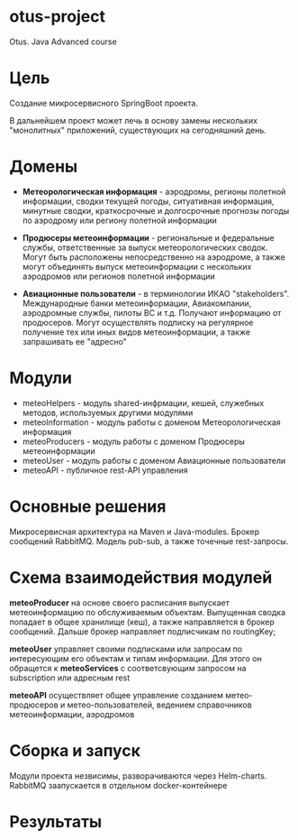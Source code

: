 # otus-project
Otus. Java Advanced course

# Цель
Создание микросервисного SpringBoot проекта.

В дальнейшем  проект может лечь в основу замены нескольких "монолитных" приложений,
существующих на сегодняшний день.

# Домены
- **Метеорологическая информация** - аэродромы, регионы полетной информации, сводки текущей погоды, ситуативная информация, минутные сводки, краткосрочные и долгосрочные прогнозы погоды по аэродрому или региону полетной информации  
  
- **Продюсеры метеоинформации** - региональные и федеральные службы, ответственные за выпуск метеорологических сводок. Могут быть расположены непосредственно на аэродроме, а также могут объединять выпуск метеоинформации с нескольких аэродромов или регионов полетной информации  
  
 - **Авиационные пользователи** - в терминологии ИКАО "stakeholders". Международные банки метеоинформации, Авиакомпании, аэродромные службы, пилоты ВС и т.д.  Получают информацию от продюсеров. Могут осуществлять подписку на регулярное получение тех или иных видов метеоинформации, а также запрашивать ее "адресно"  

# Модули

- meteoHelpers - модуль shared-инфрмации, кешей, служебных методов, используемых другими модулями
- meteoInformation - модуль работы с доменом Метеорологическая информация
- meteoProducers - модуль работы с доменом Продюсеры метеоинформации
- meteoUser - модуль работы с доменом Авиационные пользователи
- meteoAPI - публичное rest-API управления 

# Основные решения

Микросервисная архитектура на Maven и Java-modules.
Брокер сообщений RabbitMQ. 
Модель pub-sub, а также точечные rest-запросы.

# Схема взаимодействия модулей

**meteoProducer** на основе своего расписания выпускает метеоинформацию по обслуживаемым объектам. Выпущенная сводка попадает в общее хранилище (кеш),  а также направляется в брокер сообщений. Дальше брокер направляет подписчикам по routingKey;

**meteoUser** управляет своими подписками или запросам по интересующим его объектам и типам информации. Для этого он обращется к **meteoServices** с соответсвующим запросом на subscription или адресным rest  

**meteoAPI** осуществляет общее управление созданием метео-продюсеров и метео-пользователей, ведением справочников метеоинформации, аэродромов 

# Сборка и запуск

Модули проекта незвисимы, разворачиваются через Helm-charts.
RabbitMQ заапускается в отдельном docker-контейнере

# Результаты


